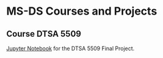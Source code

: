 # MS-DS Courses and Projects


## Course DTSA 5509
[Jupyter Notebook](https://github.com/RobinSmits/MS-DS/blob/main/Course_DTSA5509_FinalProject.ipynb) for the DTSA 5509 Final Project.